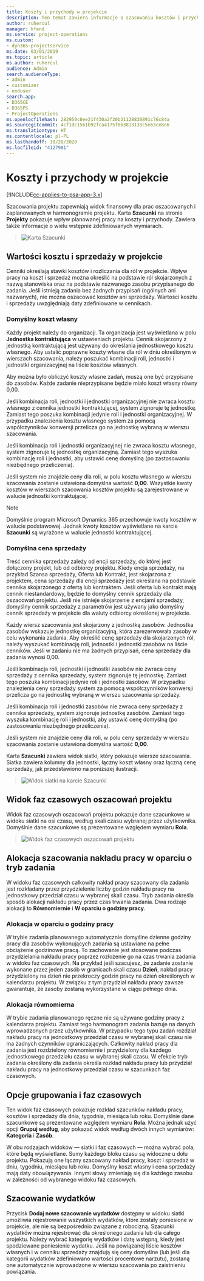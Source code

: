 ```yaml
---
title: Koszty i przychody w projekcie
description: Ten temat zawiera informacje o szacowaniu kosztów i przychodów w projekcie.
author: ruhercul
manager: kfend
ms.service: project-operations
ms.custom:
- dyn365-projectservice
ms.date: 03/01/2019
ms.topic: article
ms.author: ruhercul
audience: Admin
search.audienceType:
- admin
- customizer
- enduser
search.app:
- D365CE
- D365PS
- ProjectOperations
ms.openlocfilehash: 282950c0ee21f430a2f20b21128830891c76c84a
ms.sourcegitcommit: 4cf1dc1561b92fca4175f0b3813133c5e63ce8e6
ms.translationtype: HT
ms.contentlocale: pl-PL
ms.lasthandoff: 10/28/2020
ms.locfileid: "4127981"
---
```

# <a name="project-costs-and-revenue"></a>Koszty i przychody w projekcie

[!INCLUDE[cc-applies-to-psa-app-3.x](../includes/cc-applies-to-psa-app-3x.md)]

Szacowania projektu zapewniają widok finansowy dla prac oszacowanych i zaplanowanych w harmonogramie projektu. Karta **Szacunki** na stronie **Projekty** pokazuje wpływ planowanej pracy na koszty i przychody. Zawiera także informacje o wielu wstępnie zdefiniowanych wymiarach. 

> ![Karta Szacunki](media/project-5.png)

## <a name="cost-and-sales-values-of-the-project"></a>Wartości kosztu i sprzedaży w projekcie

Cenniki określają stawki kosztów i rozliczania dla ról w projekcie. Wpływ pracy na koszt i sprzedaż można określić na podstawie ról skojarzonych z nazwą stanowiska oraz na podstawie nazwanego zasobu przypisanego do zadania. Jeśli istnieją zadania bez żadnych przypisań (ogólnych ani nazwanych), nie można oszacować kosztów ani sprzedaży. Wartości kosztu i sprzedaży uwzględniają daty zdefiniowane w cennikach.

### <a name="default-cost-price"></a>Domyślny koszt własny  

Każdy projekt należy do organizacji. Ta organizacja jest wyświetlana w polu **Jednostka kontraktująca** w ustawieniach projektu. Cennik skojarzony z jednostką kontraktującą jest używany do określania jednostkowego kosztu własnego. Aby ustalić poprawne koszty własne dla ról w dniu określonym w wierszach szacowania, należy poszukać kombinacji roli, jednostki i jednostki organizacyjnej na liście kosztów własnych. 

Aby można było obliczyć koszty własne zadań, muszą one być przypisane do zasobów. Każde zadanie nieprzypisane będzie miało koszt własny równy 0,00.

Jeśli kombinacja roli, jednostki i jednostki organizacyjnej nie zwraca kosztu własnego z cennika jednostki kontraktującej, system zignoruje tę jednostkę. Zamiast tego poszuka kombinacji jedynie roli i jednostki organizacyjnej. W przypadku znalezienia kosztu własnego system za pomocą współczynników konwersji przelicza go na jednostkę wybraną w wierszu szacowania.

Jeśli kombinacja roli i jednostki organizacyjnej nie zwraca kosztu własnego, system zignoruje tę jednostkę organizacyjną. Zamiast tego wyszuka kombinację roli i jednostki, aby ustawić cenę domyślną (po zastosowaniu niezbędnego przeliczenia).

Jeśli system nie znajdzie ceny dla roli, w polu kosztu własnego w wierszu szacowania zostanie ustawiona domyślna wartość **0,00**. Wszystkie kwoty kosztów w wierszach szacowania kosztów projektu są zarejestrowane w walucie jednostki kontraktującej.

> [!NOTE]
> Domyślnie program Microsoft Dynamics 365 przechowuje kwoty kosztów w walucie podstawowej. Jednak kwoty kosztów wyświetlane na karcie **Szacunki** są wyrażone w walucie jednostki kontraktującej.  

### <a name="default-sales-price"></a>Domyślna cena sprzedaży 

Treść cennika sprzedaży zależy od encji sprzedaży, do której jest dołączony projekt, lub od odbiorcy projektu. Kiedy encja sprzedaży, na przykład Szansa sprzedaży, Oferta lub Kontrakt, jest skojarzona z projektem, cena sprzedaży dla encji sprzedaży jest określana na podstawie cennika skojarzonego z ofertą lub kontraktem. Jeśli oferta lub kontrakt mają cennik niestandardowy, będzie to domyślny cennik sprzedaży dla oszacowań projektu. Jeśli nie istnieje skojarzenie z encjami sprzedaży, domyślny cennik sprzedaży z parametrów jest używany jako domyślny cennik sprzedaży w projekcie dla waluty odbiorcy określonej w projekcie.

Każdy wiersz szacowania jest skojarzony z jednostką zasobów. Jednostka zasobów wskazuje jednostkę organizacyjną, która zarezerwowała zasoby w celu wykonania zadania. Aby określić cenę sprzedaży dla skojarzonych ról, należy wyszukać kombinację roli, jednostki i jednostki zasobów na liście cenników. Jeśli w zadaniu nie ma żadnych przypisań, cena sprzedaży dla zadania wynosi 0,00.

Jeśli kombinacja roli, jednostki i jednostki zasobów nie zwraca ceny sprzedaży z cennika sprzedaży, system zignoruje tę jednostkę. Zamiast tego poszuka kombinacji jedynie roli i jednostki zasobów. W przypadku znalezienia ceny sprzedaży system za pomocą współczynników konwersji przelicza go na jednostkę wybraną w wierszu szacowania sprzedaży. 

Jeśli kombinacja roli i jednostki zasobów nie zwraca ceny sprzedaży z cennika sprzedaży, system zignoruje jednostkę zasobów. Zamiast tego wyszuka kombinację roli i jednostki, aby ustawić cenę domyślną (po zastosowaniu niezbędnego przeliczenia).

Jeśli system nie znajdzie ceny dla roli, w polu ceny sprzedaży w wierszu szacowania zostanie ustawiona domyślna wartość **0,00**.

Karta **Szacunki** zawiera widok siatki, który pokazuje wiersze szacowania. Siatka zawiera kolumny dla jednostki, łączny koszt własny oraz łączną cenę sprzedaży, jak przedstawiono na poniższej ilustracji. 

> ![Widok siatki na karcie Szacunki](media/project-6.png)

## <a name="time-phased-view-of-project-estimates"></a>Widok faz czasowych oszacowań projektu

Widok faz czasowych oszacowań projektu pokazuje dane szacunkowe w widoku siatki na osi czasu, według skali czasu wybranej przez użytkownika. Domyślnie dane szacunkowe są prezentowane względem wymiaru **Rola**.

> ![Widok faz czasowych oszacowań projektu](media/project-7.png)

## <a name="allocating-estimated-effort-based-on-the-task-mode"></a>Alokacja szacowania nakładu pracy w oparciu o tryb zadania

W widoku faz czasowych całkowity nakład pracy szacowany dla zadania jest rozkładany przez przydzielenie liczby godzin nakładu pracy na jednostkowy przedział czasu w wybranej skali czasu. Tryb zadania określa sposób alokacji nakładu pracy przez czas trwania zadania. Dwa rodzaje alokacji to **Równomiernie** i **W oparciu o godziny pracy**.

### <a name="work-hours-based-allocation"></a>Alokacja w oparciu o godziny pracy
 
W trybie zadania planowanego automatycznie domyślne dzienne godziny pracy dla zasobów wykonujących zadania są ustawiane na pełne obciążenie godzinowe pracą. To zachowanie jest stosowane podczas przydzielania nakładu pracy poprzez rozłożenie go na czas trwania zadania w widoku faz czasowych. Na przykład jeśli szacujesz, że zadanie zostanie wykonane przez jeden zasób w granicach skali czasu **Dzień**, nakład pracy przydzielony na dzień nie przekroczy godzin pracy na dzień określonych w kalendarzu projektu. W związku z tym przydział nakładu pracy zawsze gwarantuje, że zasoby zostaną wykorzystane w ciągu pełnego dnia.

### <a name="even-allocation"></a>Alokacja równomierna

W trybie zadania planowanego ręczne nie są używane godziny pracy z kalendarza projektu. Zamiast tego harmonogram zadania bazuje na danych wprowadzonych przez użytkownika. W przypadku tego typu zadań rozdział nakładu pracy na jednostkowy przedział czasu w wybranej skali czasu nie ma żadnych czynników ograniczających. Całkowity nakład pracy dla zadania jest rozdzielony równomiernie i przydzielony dla każdego jednostkowego przedziału czasu w wybranej skali czasu. W efekcie tryb zadania określony dla zadania określa rozkład nakładu pracy lub przydział nakładu pracy na jednostkowy przedział czasu w szacunkach faz czasowych.

## <a name="grouping-and-time-phasing-options"></a>Opcje grupowania i faz czasowych

Ten widok faz czasowych pokazuje rozkład szacunków nakładu pracy, kosztów i sprzedaży dla dnia, tygodnia, miesiąca lub roku. Domyślnie dane szacunkowe są prezentowane względem wymiaru **Rola**. Można jednak użyć opcji **Grupuj według**, aby pokazać widok według dwóch innych wymiarów: **Kategoria** i **Zasób**.

W obu rodzajach widoków — siatki i faz czasowych — można wybrać pola, które będą wyświetlane. Sumy każdego bloku czasu są widoczne u dołu projektu. Pokazują one łączny szacowany nakład pracy, koszt i sprzedaż w dniu, tygodniu, miesiącu lub roku. Domyślny koszt własny i cena sprzedaży mają daty obowiązywania. Innymi słowy zmieniają się dla każdego zasobu w zależności od wybranego widoku faz czasowych.

## <a name="expense-estimates"></a>Szacowanie wydatków

Przycisk **Dodaj nowe szacowanie wydatków** dostępny w widoku siatki umożliwia rejestrowanie wszystkich wydatków, które zostały poniesione w projekcie, ale nie są bezpośrednio związane z robocizną. Szacunki wydatków można rejestrować dla określonego zadania lub dla całego projektu. Należy wybrać kategorię wydatków i datę wstępną, kiedy jest spodziewane poniesienie wydatku. Jeśli na powiązanej liście kosztów własnych i w cenniku sprzedaży znajdują się ceny domyślne (lub jeśli dla kategorii wydatków zdefiniowano wartości procentowe narzutu), zostaną one automatycznie wprowadzone w wierszu szacowania po zaistnieniu powiązania.
